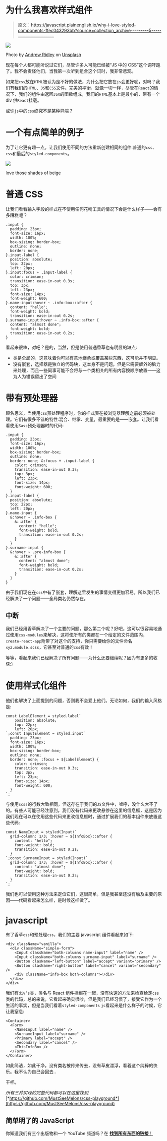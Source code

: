 # 为什么我喜欢样式组件

> 原文：<https://javascript.plainenglish.io/why-i-love-styled-components-ffec043293bb?source=collection_archive---------5----------------------->

![](img/2d0f23dcdb281e6cf86224b725715fca.png)

Photo by [Andrew Ridley](https://unsplash.com/@aridley88?utm_source=medium&utm_medium=referral) on [Unsplash](https://unsplash.com?utm_source=medium&utm_medium=referral)

现在每个人都可能听说过它们，尽管许多人可能已经被“JS 中的 CSS”这个词吓跑了。我不会责怪他们，当我第一次听到组合这个词时，我非常悲观。

如果把`css`放在`HTML`被认为是不好的做法，为什么把它放在`js`会更好呢，对吗？我们有我们的`HTML`、`JS`和`CSS`文件，完美的平衡，就像一切一样，尽管在`React`的情况下，我们的组件由返回`JSX`的函数组成，我们的`HTML`基本上是最小的，带有一个 div 供`React`挂载。

或许`js`中的`css`终究不是某种异端？

# 一个有点简单的例子

为了让它更有趣一点，让我们使用不同的方法重新创建相同的组件:普通的`css`、`css`和最后的`styled-components`。

![](img/62e36c1eaa3d5d28e532ed83e23d8dc9.png)

love those shades of beige

# 普通 CSS

让我们看看输入字段的样式在不使用任何花哨工具的情况下会是什么样子——会有多糟糕呢？

```
.input {
  padding: 23px;
  font-size: 16px;
  width: 100%;
  box-sizing: border-box;
  outline: none;
  border: none;
}.input-label {
  position: absolute;
  top: 22px;
  left: 20px;
}.input:focus + .input-label {
  color: crimson;
  transition: ease-in-out 0.3s;
  top: 3px;
  left: 23px;
  font-size: 14px;
  font-weight: 600;
}.name-input:hover ~ .info-box::after {
  content: "hello";
  font-weight: bold;
  transition: ease-in-out 0.2s;
}.surname-input:hover ~ .info-box::after {
  content: "almost done";
  font-weight: bold;
  transition: ease-in-out 0.2s;
}
```

看起来很棒，对吧？是的，当然，但是使用普通香草也有明显的缺点:

*   类是全局的，这意味着你可以有意地继承或覆盖某些东西，这可能并不明显。
*   没有嵌套，选择器是独立的代码块，这本身不是问题，但是它需要额外的脑力来处理，而且一些同事可能不会将与一个类相关的所有内容按顺序放置——这为人为错误留出了空间

# 带有预处理器

顾名思义，当使用`css`预处理程序时，你的样式表在被浏览器理解之前必须被处理。它们有很多不错的特性:混合、继承、变量，最重要的是——嵌套。让我们看看使用`Sass`预处理器时的代码:

```
.input {
  padding: 23px;
  font-size: 16px;
  width: 100%;
  box-sizing: border-box;
  outline: none;
  border: none; &:focus + .input-label {
    color: crimson;
    transition: ease-in-out 0.3s;
    top: 3px;
    left: 23px;
    font-size: 14px;
    font-weight: 600;
  }
}.input-label {
  position: absolute;
  top: 22px;
  left: 20px;
}.name-input {
  &:hover ~ .info-box {
    &::after {
      content: "hello";
      font-weight: bold;
      transition: ease-in-out 0.2s;
    }
  }
}.surname-input {
  &:hover ~ .pre-info-box {
    &::after {
      content: "almost done";
      font-weight: bold;
      transition: ease-in-out 0.2s;
    }
  }
}
```

由于我们现在在`css`中有了嵌套，理解这里发生的事情变得更加容易，所以我们已经解决了一个问题——全局类名仍然存在。

## 中断

我们已经用香草解决了一个主要的问题，那么第二个呢？好吧，这可以很容易地通过使用`css-modules`来解决，这将使所有的类都在一个给定的文件范围内，`create-react-app`附带了对这个的支持，你只需要给你的文件命名`xyz.module.scss`，它甚至对普通的`css`有效！

等等，看起来我们已经解决了所有问题——为什么还要继续呢？因为有更多的收获:)

# 使用样式化组件

他们也解决了上面提到的问题，否则我不会爱上他们。无论如何，我们的输入风格是:

```
const LabelElement = styled.label`
    position: absolute;
    top: 22px;
    left: 20px;
`;const InputElement = styled.input`
  padding: 23px;
  font-size: 16px;
  width: 100%;
  box-sizing: border-box;
  outline: none;
  border: none; :focus + ${LabelElement} {
    color: crimson;
    transition: ease-in-out 0.3s;
    top: 3px;
    left: 23px;
    font-size: 14px;
    font-weight: 600;
  }
`;
```

与使用`scss`的行数大致相同，但这存在于我们的`JS`文件中，嘘呼，没什么大不了的。有些人可能已经注意到，我们没有代码来更改悬停在这里的信息框，这是因为我们现在可以在使用这些代码来更改信息框时，通过扩展我们的基本组件来放置这些代码:

```
const NameInput = styled(Input)`
  grid-column: 1/3; :hover ~ ${InfoBox}::after {
    content: "hello";
    font-weight: bold;
    transition: ease-in-out 0.2s;
  }
`;const SurnameInput = styled(Input)`
  grid-column: 1/3; :hover ~ ${InfoBox}::after {
    content: "almost done";
    font-weight: bold;
    transition: ease-in-out 0.2s;
  }
`;
```

我们也可以使用这种方法来定位它们，这很简单，但是我甚至还没有触及主要的原因——代码看起来怎么样，是时候这样做了。

# javascript

有了香草`css`和预处理`css`，我们的主要 javascript 组件看起来如下:

```
<div className="vanilla">
  <div className="simple-form">
    <Input className="both-columns name-input" label="name" />
    <Input className="both-columns surname-input" label="surname" />
    <Button clasName="left-button" label="accept" variant="primary" />
    <Button clasName="right-button" label="cancel" variant="secondary" />
    <div className="info-box both-columns"></div>
  </div>
</div>
```

我们有`div’s`类，类名与 React 组件捆绑在一起，没有快速的方法来检查给定`css`类的代码，总的来说，它看起来确实很吵，但是我们已经习惯了，接受它作为一个生活的事实，但是当我们看着`styled-components` `js`看起来是什么样子的时候，它让我窒息:

```
<Container>
  <Form>
    <NameInput label="name" />
    <SurnameInput label="surname" />
    <Primary label="accept" />
    <Secondary label="cancel" />
    <ThisInfoBox />
  </Form>
</Container>
```

如此简洁，如此干净。没有类名被传来传去，没有草皮漂浮，看着这个纯粹的快乐。我不认为自己会回去..

干杯。

*所有三种实现的完整代码都可以在这里找到:*[*https://github.com/MustSeeMelons/css-playground*](https://github.com/MustSeeMelons/css-playground)

## **简单明了的 JavaScript**

你知道我们有三个出版物和一个 YouTube 频道吗？在 [**找到所有东西的链接！**](https://plainenglish.io/)